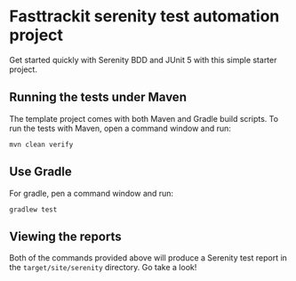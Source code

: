 # Fasttrackit serenity test automation project

Get started quickly with Serenity BDD and JUnit 5 with this simple starter project. 

## Running the tests under Maven

The template project comes with both Maven and Gradle build scripts. To run the tests with Maven, open a command window and run:

    mvn clean verify

## Use Gradle

For gradle, pen a command window and run:

    gradlew test 

## Viewing the reports

Both of the commands provided above will produce a Serenity test report in the `target/site/serenity` directory. Go take a look!

